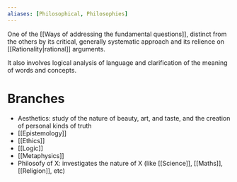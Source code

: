 ```yaml
---
aliases: [Philosophical, Philosophies]
---
```


One of the [[Ways of addressing the fundamental questions]], distinct from the others by its critical, generally systematic approach and its relience on [[Rationality|rational]] arguments.

 It also involves logical analysis of language and clarification of the meaning of words and concepts.
 
 # Branches
 
- Aesthetics: study of the nature of beauty, art, and taste, and the creation of personal kinds of truth
- [[Epistemology]]
- [[Ethics]]
- [[Logic]]
- [[Metaphysics]]
- Philosofy of X: investigates the nature of X (like [[Science]], [[Maths]], [[Religion]], etc)